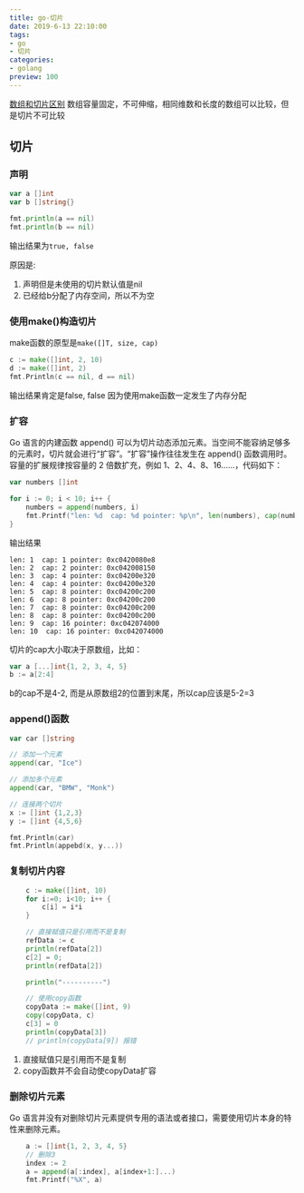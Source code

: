 ```yaml
---
title: go-切片
date: 2019-6-13 22:10:00
tags:
- go
- 切片
categories:
- golang
preview: 100
---
```


[数组和切片区别](https://segmentfault.com/a/1190000012326168)
数组容量固定，不可伸缩，相同维数和长度的数组可以比较，但是切片不可比较


## 切片

### 声明


```go
var a []int
var b []string{}

fmt.println(a == nil)
fmt.println(b == nil)
```
输出结果为`true, false`

原因是:
1. 声明但是未使用的切片默认值是nil
2. 已经给b分配了内存空间，所以不为空

### 使用make()构造切片
make函数的原型是`make([]T, size, cap)`
```go
c := make([]int, 2, 10)
d := make([]int, 2)
fmt.Println(c == nil, d == nil)
```
输出结果肯定是false, false 因为使用make函数一定发生了内存分配

### 扩容
Go 语言的内建函数 append() 可以为切片动态添加元素。当空间不能容纳足够多的元素时，切片就会进行“扩容”。“扩容”操作往往发生在 append() 函数调用时。
容量的扩展规律按容量的 2 倍数扩充，例如 1、2、4、8、16……，代码如下：

```go
var numbers []int

for i := 0; i < 10; i++ {
    numbers = append(numbers, i)
    fmt.Printf("len: %d  cap: %d pointer: %p\n", len(numbers), cap(numbers), numbers)
}
```
输出结果
``` 
len: 1  cap: 1 pointer: 0xc0420080e8
len: 2  cap: 2 pointer: 0xc042008150
len: 3  cap: 4 pointer: 0xc04200e320
len: 4  cap: 4 pointer: 0xc04200e320
len: 5  cap: 8 pointer: 0xc04200c200
len: 6  cap: 8 pointer: 0xc04200c200
len: 7  cap: 8 pointer: 0xc04200c200
len: 8  cap: 8 pointer: 0xc04200c200
len: 9  cap: 16 pointer: 0xc042074000
len: 10  cap: 16 pointer: 0xc042074000
```

切片的cap大小取决于原数组，比如：
```go
var a [...]int{1, 2, 3, 4, 5}
b := a[2:4]
```
b的cap不是4-2, 而是从原数组2的位置到末尾，所以cap应该是5-2=3


### append()函数

``` go
var car []string

// 添加一个元素
append(car, "Ice")

// 添加多个元素
append(car, "BMW", "Monk")

// 连接两个切片
x := []int {1,2,3}
y := []int {4,5,6}

fmt.Println(car)
fmt.Println(appebd(x, y...))
```

### 复制切片内容

```go
	c := make([]int, 10)
	for i:=0; i<10; i++ {
		c[i] = i*i
	}

	// 直接赋值只是引用而不是复制
	refData := c
	println(refData[2])
	c[2] = 0;
	println(refData[2])

	println("----------")

	// 使用copy函数
	copyData := make([]int, 9)
	copy(copyData, c)
	c[3] = 0
	println(copyData[3])
	// println(copyData[9]) 报错
```
1. 直接赋值只是引用而不是复制
2. copy函数并不会自动使copyData扩容

### 删除切片元素
Go 语言并没有对删除切片元素提供专用的语法或者接口，需要使用切片本身的特性来删除元素。

```go
	a := []int{1, 2, 3, 4, 5}
	// 删除3
	index := 2
	a = append(a[:index], a[index+1:]...)
	fmt.Printf("%X", a)
```

